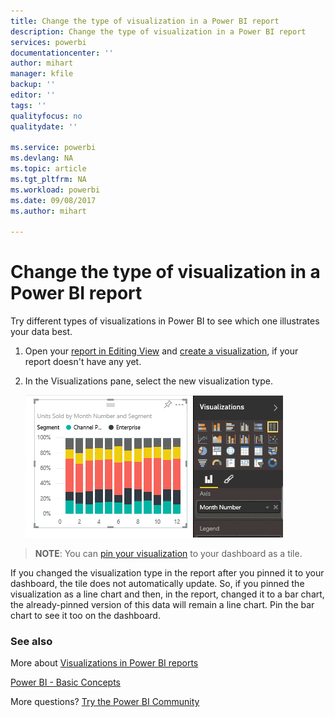 ```yaml
---
title: Change the type of visualization in a Power BI report
description: Change the type of visualization in a Power BI report
services: powerbi
documentationcenter: ''
author: mihart
manager: kfile
backup: ''
editor: ''
tags: ''
qualityfocus: no
qualitydate: ''

ms.service: powerbi
ms.devlang: NA
ms.topic: article
ms.tgt_pltfrm: NA
ms.workload: powerbi
ms.date: 09/08/2017
ms.author: mihart

---
```

# Change the type of visualization in a Power BI report
Try different types of visualizations in Power BI to see which one illustrates your data best. 

1. Open your [report in Editing View](service-reading-view-and-editing-view.md) and [create a visualization](power-bi-report-add-visualizations-i.md), if your report doesn't have any yet.
2. In the Visualizations pane, select the new visualization type.  
   
   ![](media/power-bi-report-change-visualization-type/changeviz.gif)

> **NOTE**: You can [pin your visualization](service-dashboard-pin-tile-from-report.md) to your dashboard as a tile.
> 
> 

If you changed the visualization type in the report after you pinned it to your dashboard, the tile does not automatically update. So, if you pinned the visualization as a line chart and then, in the report, changed it to a bar chart, the already-pinned version of this data will remain a line chart. Pin the bar chart to see it too on the dashboard.

### See also
More about [Visualizations in Power BI reports](power-bi-report-visualizations.md)

[Power BI - Basic Concepts](service-basic-concepts.md)

More questions? [Try the Power BI Community](http://community.powerbi.com/)

